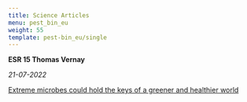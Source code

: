 ```yaml
---
title: Science Articles
menu: pest_bin_eu
weight: 55
template: pest-bin_eu/single
---
```

**ESR 15 Thomas Vernay**

*21-07-2022*

<a href="/img/tvernay.pdf" rel="noopener noreferrer" target="_blank">Extreme microbes could hold the keys of a greener and healthier world</a>